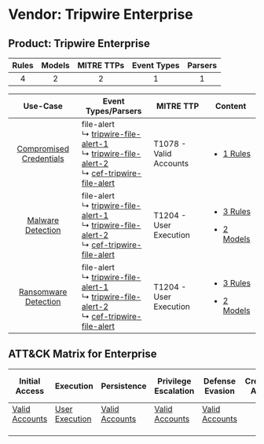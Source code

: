 Vendor: Tripwire Enterprise
===========================
Product: Tripwire Enterprise
----------------------------
| Rules | Models | MITRE TTPs | Event Types | Parsers |
|:-----:|:------:|:----------:|:-----------:|:-------:|
|   4   |   2    |     2      |      1      |    1    |

|                                  Use-Case                                  | Event Types/Parsers                                                                                                                                                                                                                                           | MITRE TTP                  | Content                                                                                                                                 |
|:--------------------------------------------------------------------------:| ------------------------------------------------------------------------------------------------------------------------------------------------------------------------------------------------------------------------------------------------------------- | -------------------------- | --------------------------------------------------------------------------------------------------------------------------------------- |
| [Compromised Credentials](../../../UseCases/uc_compromised_credentials.md) |  file-alert<br> ↳ [tripwire-file-alert-1](Parsers/parserContent_tripwire-file-alert-1.md)<br> ↳ [tripwire-file-alert-2](Parsers/parserContent_tripwire-file-alert-2.md)<br> ↳ [cef-tripwire-file-alert](Parsers/parserContent_cef-tripwire-file-alert.md)<br> | T1078 - Valid Accounts<br> | [<ul><li>1 Rules</li></ul>](Rules_Models/r_m_tripwire_enterprise_tripwire_enterprise_Compromised_Credentials.md)                        |
|       [Malware Detection](../../../UseCases/uc_malware_detection.md)       |  file-alert<br> ↳ [tripwire-file-alert-1](Parsers/parserContent_tripwire-file-alert-1.md)<br> ↳ [tripwire-file-alert-2](Parsers/parserContent_tripwire-file-alert-2.md)<br> ↳ [cef-tripwire-file-alert](Parsers/parserContent_cef-tripwire-file-alert.md)<br> | T1204 - User Execution<br> | [<ul><li>3 Rules</li></ul><ul><li>2 Models</li></ul>](Rules_Models/r_m_tripwire_enterprise_tripwire_enterprise_Malware_Detection.md)    |
|    [Ransomware Detection](../../../UseCases/uc_ransomware_detection.md)    |  file-alert<br> ↳ [tripwire-file-alert-1](Parsers/parserContent_tripwire-file-alert-1.md)<br> ↳ [tripwire-file-alert-2](Parsers/parserContent_tripwire-file-alert-2.md)<br> ↳ [cef-tripwire-file-alert](Parsers/parserContent_cef-tripwire-file-alert.md)<br> | T1204 - User Execution<br> | [<ul><li>3 Rules</li></ul><ul><li>2 Models</li></ul>](Rules_Models/r_m_tripwire_enterprise_tripwire_enterprise_Ransomware_Detection.md) |

ATT&CK Matrix for Enterprise
----------------------------
| Initial Access                                                      | Execution                                                           | Persistence                                                         | Privilege Escalation                                                | Defense Evasion                                                     | Credential Access | Discovery | Lateral Movement | Collection | Command and Control | Exfiltration | Impact |
| ------------------------------------------------------------------- | ------------------------------------------------------------------- | ------------------------------------------------------------------- | ------------------------------------------------------------------- | ------------------------------------------------------------------- | ----------------- | --------- | ---------------- | ---------- | ------------------- | ------------ | ------ |
| [Valid Accounts](https://attack.mitre.org/techniques/T1078)<br><br> | [User Execution](https://attack.mitre.org/techniques/T1204)<br><br> | [Valid Accounts](https://attack.mitre.org/techniques/T1078)<br><br> | [Valid Accounts](https://attack.mitre.org/techniques/T1078)<br><br> | [Valid Accounts](https://attack.mitre.org/techniques/T1078)<br><br> |                   |           |                  |            |                     |              |        |